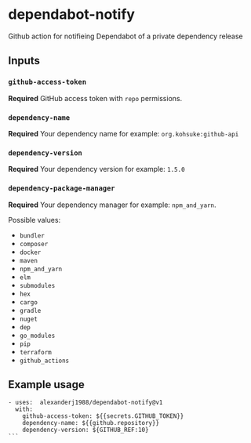 # dependabot-notify
Github action for notifieing Dependabot of a private dependency release

## Inputs

### `github-access-token`

**Required** GitHub access token with `repo` permissions.

### `dependency-name`

**Required** Your dependency name for example: `org.kohsuke:github-api`

### `dependency-version`

**Required** Your dependency version for example: `1.5.0`

### `dependency-package-manager`
**Required** Your dependency manager for example: `npm_and_yarn`. 

Possible values: 
- `bundler`
- `composer`
- `docker`
- `maven`
- `npm_and_yarn`
- `elm`
- `submodules`
- `hex`
- `cargo`
- `gradle`
- `nuget`
- `dep`
- `go_modules`
- `pip`
- `terraform`
- `github_actions`

## Example usage
````
- uses:  alexanderj1988/dependabot-notify@v1
  with:
    github-access-token: ${{secrets.GITHUB_TOKEN}}
    dependency-name: ${{github.repository}}
    dependency-version: ${GITHUB_REF:10}
```
  